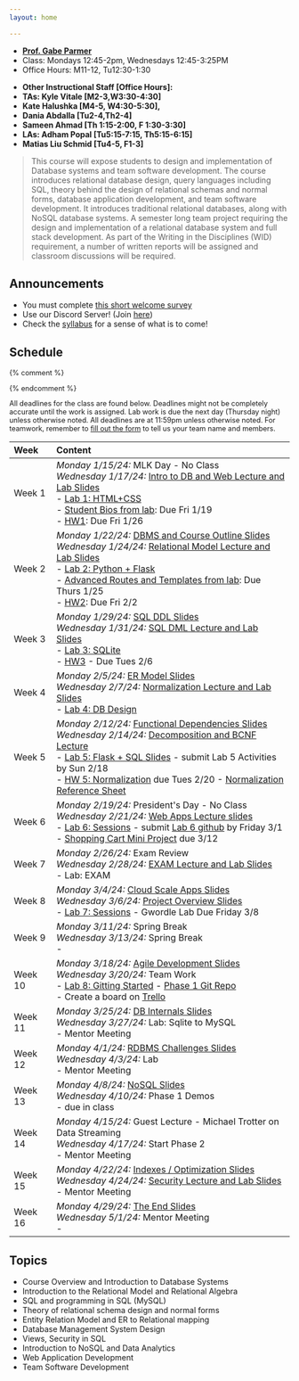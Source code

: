 ```yaml
---
layout: home

---
```

<div class="wrapper" markdown="0"><div class="footer-col-wrapper">
<div class="footer-col two-col-1">
    <ul class="contact-list">
        <li><a href="https://faculty.cs.gwu.edu/gparmer"><b>Prof. Gabe Parmer</b></a></li>
        <li>Class: Mondays 12:45-2pm, Wednesdays 12:45-3:25PM</li>
        <li>Office Hours: M11-12, Tu12:30-1:30</li>
    </ul>
</div>
<div class="footer-col two-col-2">
    <ul class="contact-list">
        <li><b>Other Instructional Staff [Office Hours]:</b></li>
        <li><b>TAs: Kyle Vitale [M2-3,W3:30-4:30]</b></li>
		<li><b>Kate Halushka [M4-5, W4:30-5:30],</b></li>
		<li><b>Dania Abdalla [Tu2-4,Th2-4]</b></li>
		<li><b>Sameen Ahmad [Th 1:15-2:00, F 1:30-3:30]</b></li>
		<li><b>LAs: Adham Popal [Tu5:15-7:15, Th5:15-6:15]</b></li>
		<li><b>Matias Liu Schmid [Tu4-5, F1-3]</b></li>
    </ul>
    </div>
</div></div>

<blockquote>
This course will expose students to design and implementation of Database systems and team software development. The course introduces relational database design, query languages including SQL, theory behind the design of relational schemas and normal forms, database application development, and team software development.   It introduces traditional relational databases, along with NoSQL database systems. A semester long team project requiring the design and implementation of a relational database system and  full stack development. As part of the Writing in the Disciplines (WID) requirement, a number of written reports will be assigned and classroom discussions will be required.
</blockquote>

## Announcements ##

- You must complete [this short welcome survey](https://forms.gle/Z4VeorhwL6szseY66)
- Use our Discord Server! (Join [here](https://discord.gg/WvmDjm7v))
- Check the [syllabus](/syllabus) for a sense of what is to come!

## Schedule

<div style="font-size:90%">

{% comment %}
<!-- Generated from: https://docs.google.com/spreadsheets/d/1FzEzmlVZXaWV9OypmifrNPthaeaOAzSPhZ9qJx2wlk8/edit#gid=0 -->
{% endcomment %}

All deadlines for the class are found below. Deadlines might not be completely accurate until the work is assigned. Lab work is due the next day (Thursday night) unless otherwise noted. All deadlines are at 11:59pm unless otherwise noted. For teamwork, remember to [fill out the form](https://forms.gle/x5b2kdouL5Fftvav6) to tell us your team name and members.

| Week | Content |
|:---  |:--- |
| Week 1 | *Monday 1/15/24:* MLK Day - No Class <br>*Wednesday 1/17/24:* [Intro to DB and Web Lecture and Lab Slides](slides/24-1-Course-Overview.pdf)<br> - [Lab 1: HTML+CSS](lab1/)<br> - [Student Bios from lab](/lab1/): Due Fri 1/19<br> - [HW1](/hw1/): Due Fri 1/26 |
| Week 2 | *Monday 1/22/24:* [DBMS and Course Outline Slides](slides/24-1-Course-Overview-part2.pdf) <br>*Wednesday 1/24/24:* [Relational Model Lecture and Lab Slides](slides/24-2-Relational-Model.pdf)<br> - [Lab 2: Python + Flask](lab2/)<br> - [Advanced Routes and Templates from lab](/lab2/): Due Thurs 1/25 <br> - [HW2](/hw2/): Due Fri 2/2 |
| Week 3 | *Monday 1/29/24:* [SQL DDL Slides](slides/24-3-sql.pdf) <br>*Wednesday 1/31/24:* [SQL DML Lecture and Lab Slides](https://github.com/gwu-cs-db-s24/gwu-cs-db-s24.github.io/files/14106714/Lab3b-SQL-Select.pptx)<br> - [Lab 3: SQLite](lab3/)<br> - [HW3](https://classroom.github.com/a/W_L9Y0eB) - Due Tues 2/6 |
| Week 4 | *Monday 2/5/24:* [ER Model Slides](slides/24-4-ER-model.pdf) <br>*Wednesday 2/7/24:* [Normalization Lecture and Lab Slides](slides/24-4b-normalization.pdf)<br> - [Lab 4: DB Design](lab4/) |
| Week 5 | *Monday 2/12/24:* [Functional Dependencies Slides](slides/24-5-func-dependencies.pdf) <br>*Wednesday 2/14/24:* [Decomposition and BCNF Lecture](slides/24-5-func-dependencies.pdf)<br> - [Lab 5: Flask + SQL Slides](lab5/) - submit Lab 5 Activities by Sun 2/18<br> - [HW 5: Normalization](https://classroom.github.com/a/QEAKEcny)  due Tues 2/20 - [Normalization Reference Sheet](/slides/sheet-normal-forms.pdf) |
| Week 6 | *Monday 2/19/24:* President's Day - No Class <br>*Wednesday 2/21/24:* [Web Apps Lecture slides](slides/24-6-shopping-cart.pdf)<br> - [Lab 6: Sessions](lab6/) - submit [Lab 6 github](https://classroom.github.com/a/JF8-SfaR) by Friday 3/1 <br> - [Shopping Cart Mini Project](/cart) due 3/12 |
| Week 7 | *Monday 2/26/24:* Exam Review <br>*Wednesday 2/28/24:* [EXAM Lecture and Lab Slides](slides/24-6-exam-review.pdf)<br> - Lab: EXAM |
| Week 8 | *Monday 3/4/24:* [Cloud Scale Apps Slides](slides/24-8-cloud-data.pdf) <br>*Wednesday 3/6/24:* [Project Overview Slides](slides/24-8b-project.pdf)<br> - [Lab 7: Sessions](lab7/) - Gwordle Lab Due Friday 3/8 |
| Week 9 | *Monday 3/11/24:* Spring Break <br>*Wednesday 3/13/24:* Spring Break<br> -  |
| Week 10 | *Monday 3/18/24:* [Agile Development Slides](slides/24-9a-agile.pdf) <br>*Wednesday 3/20/24:* Team Work<br> - [Lab 8: Gitting Started](slides/24-lab8.pdf) - [Phase 1 Git Repo]() <br>- Create a board on [Trello](https://trello.com) |
| Week 11 | *Monday 3/25/24:* [DB Internals Slides](slides/24-11a-dbms-internals.pdf) <br>*Wednesday 3/27/24:* Lab: Sqlite to MySQL<br> - Mentor Meeting |
| Week 12 | *Monday 4/1/24:* [RDBMS Challenges Slides](slides/24-12-rdbms-challenges.pdf) <br>*Wednesday 4/3/24:* Lab<br> - Mentor Meeting |
| Week 13 | *Monday 4/8/24:* [NoSQL Slides](slides/24-12-rdbms-challenges.pdf) <br>*Wednesday 4/10/24:* Phase 1 Demos<br> - due in class |
| Week 14 | *Monday 4/15/24:* Guest Lecture - Michael Trotter on Data Streaming <br>*Wednesday 4/17/24:* Start Phase 2<br> - Mentor Meeting |
| Week 15 | *Monday 4/22/24:* [Indexes / Optimization Slides](slides/24-15-indexes.pdf) <br>*Wednesday 4/24/24:* [Security Lecture and Lab Slides](slides/24-15-security.pdf)<br> - Mentor Meeting |
| Week 16 | *Monday 4/29/24:* [The End Slides](slides/24-16-the-end.pdf) <br>*Wednesday 5/1/24:* Mentor Meeting<br> -  |


</div>

## Topics ##

 - Course Overview and Introduction to Database Systems
 - Introduction to the Relational Model and Relational Algebra
 - SQL and programming in SQL (MySQL)
 - Theory of relational schema design and normal forms
 - Entity Relation Model and ER to Relational mapping
 - Database Management System Design
 - Views, Security in SQL
 - Introduction to NoSQL and Data Analytics
 - Web Application Development
 - Team Software Development
